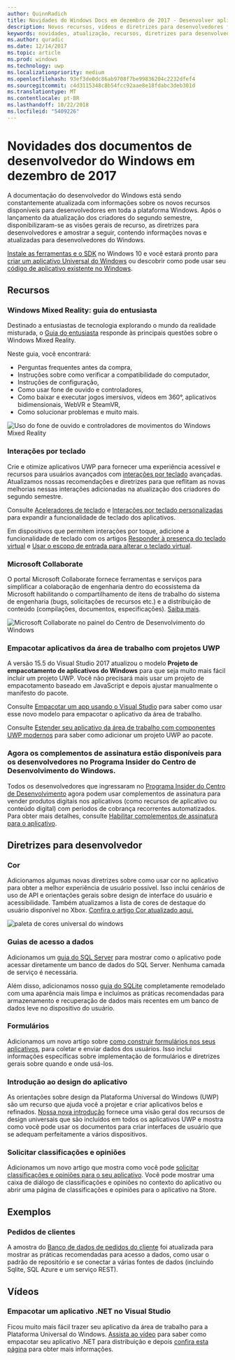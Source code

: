 ```yaml
---
author: QuinnRadich
title: Novidades do Windows Docs em dezembro de 2017 - Desenvolver aplicativos UWP
description: Novos recursos, vídeos e diretrizes para desenvolvedores foram adicionados à documentação do desenvolvedor do Windows 10 referente a dezembro de 2017.
keywords: novidades, atualização, recursos, diretrizes para desenvolvedores, Windows 10, dezembro
ms.author: quradic
ms.date: 12/14/2017
ms.topic: article
ms.prod: windows
ms.technology: uwp
ms.localizationpriority: medium
ms.openlocfilehash: 93ef3de0dc86ab9708f7be99836204c2232dfef4
ms.sourcegitcommit: c4d3115348c8b54fcc92aae8e18fdabc3deb301d
ms.translationtype: MT
ms.contentlocale: pt-BR
ms.lasthandoff: 10/22/2018
ms.locfileid: "5409226"
---
```

# <a name="whats-new-in-the-windows-developer-docs-in-december-2017"></a>Novidades dos documentos de desenvolvedor do Windows em dezembro de 2017

A documentação do desenvolvedor do Windows está sendo constantemente atualizada com informações sobre os novos recursos disponíveis para desenvolvedores em toda a plataforma Windows. Após o lançamento da atualização dos criadores do segundo semestre, disponibilizaram-se as visões gerais de recurso, as diretrizes para desenvolvedores e amostrar a seguir, contendo informações novas e atualizadas para desenvolvedores do Windows.

[Instale as ferramentas e o SDK](http://go.microsoft.com/fwlink/?LinkId=821431) no Windows 10 e você estará pronto para [criar um aplicativo Universal do Windows](../get-started/create-uwp-apps.md) ou descobrir como pode usar seu [código de aplicativo existente no Windows](../porting/index.md).

## <a name="features"></a>Recursos

### <a name="windows-mixed-reality-enthusiasts-guide"></a>Windows Mixed Reality: guia do entusiasta

Destinado a entusiastas de tecnologia explorando o mundo da realidade misturada, o [Guia do entusiasta](https://docs.microsoft.com/en-us/windows/mixed-reality/enthusiast-guide/) responde às principais questões sobre o Windows Mixed Reality. 

Neste guia, você encontrará: 
- Perguntas frequentes antes da compra, 
- Instruções sobre como verificar a compatibilidade do computador, 
- Instruções de configuração, 
- Como usar fone de ouvido e controladores, 
- Como baixar e executar jogos imersivos, vídeos em 360°, aplicativos bidimensionais, WebVR e SteamVR, 
- Como solucionar problemas e muito mais.

![Uso do fone de ouvido e controladores de movimentos do Windows Mixed Reality](images/BeforeYouBegin-tile.jpg)

### <a name="keyboard-interactions"></a>Interações por teclado

Crie e otimize aplicativos UWP para fornecer uma experiência acessível e recursos para usuários avançados com [interações por teclado](../design/input/keyboard-interactions.md) avançadas. Atualizamos nossas recomendações e diretrizes para que reflitam as novas melhorias nessas interações adicionadas na atualização dos criadores do segundo semestre.

Consulte [Aceleradores de teclado](../design/input/keyboard-accelerators.md) e [Interações por teclado personalizadas](../design/input/custom-keyboard-interactions.md) para expandir a funcionalidade de teclado dos aplicativos.

Em dispositivos que permitem interações por toque, adicione a funcionalidade de teclado com os artigos [Responder à presença do teclado virtual](../design/input/respond-to-the-presence-of-the-touch-keyboard.md) e [Usar o escopo de entrada para alterar o teclado virtual](../design/input/use-input-scope-to-change-the-touch-keyboard.md).

### <a name="microsoft-collaborate"></a>Microsoft Collaborate

O portal Microsoft Collaborate fornece ferramentas e serviços para simplificar a colaboração de engenharia dentro do ecossistema da Microsoft habilitando o compartilhamento de itens de trabalho do sistema de engenharia (bugs, solicitações de recursos etc.) e a distribuição de conteúdo (compilações, documentos, especificações). [Saiba mais](https://docs.microsoft.com/en-us/collaborate).

![Microsoft Collaborate no painel do Centro de Desenvolvimento do Windows](images/microsoft_collaborate_screenshot.PNG)

### <a name="package-desktop-applications-with-uwp-projects"></a>Empacotar aplicativos da área de trabalho com projetos UWP

A versão 15.5 do Visual Studio 2017 atualizou o modelo **Projeto de empacotamento de aplicativos do Windows** para que seja muito mais fácil incluir um projeto UWP. Você não precisará mais usar um projeto de empacotamento baseado em JavaScript e depois ajustar manualmente o manifesto do pacote.  

Consulte [Empacotar um app usando o Visual Studio](https://docs.microsoft.com/en-us/windows/uwp/porting/desktop-to-uwp-packaging-dot-net) para saber como usar esse novo modelo para empacotar o aplicativo da área de trabalho.

Consulte [Estender seu aplicativo da área de trabalho com componentes UWP modernos](https://docs.microsoft.com/windows/uwp/porting/desktop-to-uwp-extend) para saber como adicionar um projeto UWP ao pacote.

### <a name="subscription-add-ons-are-now-available-to-developers-in-the-windows-dev-center-insider-program"></a>Agora os complementos de assinatura estão disponíveis para os desenvolvedores no Programa Insider do Centro de Desenvolvimento do Windows.

Todos os desenvolvedores que ingressaram no [Programa Insider do Centro de Desenvolvimento](../publish/dev-center-insider-program.md) agora podem usar complementos de assinatura para vender produtos digitais nos aplicativos (como recursos de aplicativo ou conteúdo digital) com períodos de cobrança recorrentes automatizados. Para obter mais detalhes, consulte [Habilitar complementos de assinatura para o aplicativo](../monetize/enable-subscription-add-ons-for-your-app.md).

## <a name="developer-guidance"></a>Diretrizes para desenvolvedor

### <a name="color"></a>Cor

Adicionamos algumas novas diretrizes sobre como usar cor no aplicativo para obter a melhor experiência de usuário possível. Isso inclui cenários de uso de API e orientações gerais sobre design de interface do usuário e acessibilidade. Também atualizamos a lista de cores de destaque do usuário disponível no Xbox. [Confira o artigo Cor atualizado aqui.](../design/style/color.md)

![paleta de cores universal do windows](../design/basics/images/colors.png)

### <a name="data-access-guides"></a>Guias de acesso a dados

Adicionamos um [guia do SQL Server](../data-access/sql-server-databases.md) para mostrar como o aplicativo pode acessar diretamente um banco de dados do SQL Server. Nenhuma camada de serviço é necessária.

Além disso, adicionamos nosso [guia do SQLite](../data-access/sqlite-databases.md) completamente remodelado com uma aparência mais limpa e incluímos as práticas recomendadas para armazenamento e recuperação de dados mais recentes em um banco de dados leve no dispositivo do usuário.

### <a name="forms"></a>Formulários

Adicionamos um novo artigo sobre [como construir formulários nos seus aplicativos](../design/controls-and-patterns/forms.md), para coletar e enviar dados dos usuários. Isso inclui informações específicas sobre implementação de formulários e diretrizes gerais sobre quando e onde usá-los.

### <a name="intro-to-app-design"></a>Introdução ao design do aplicativo

As orientações sobre design da Plataforma Universal do Windows (UWP) são um recurso que ajuda você a projetar e criar aplicativos belos e refinados. [Nossa nova introdução](../design/basics/design-and-ui-intro.md) fornece uma visão geral dos recursos de design universais que são incluídos em todos os aplicativos UWP e mostra como você pode usar os documentos para criar interfaces de usuário que se adequam perfeitamente a vários dispositivos.


### <a name="request-ratings-and-reviews"></a>Solicitar classificações e opiniões

Adicionamos um novo artigo que mostra como você pode [solicitar classificações e opiniões para o seu aplicativo](../monetize/request-ratings-and-reviews.md). Você pode mostrar uma caixa de diálogo de classificações e opiniões no contexto do aplicativo ou abrir uma página de classificações e opiniões para o aplicativo na Store.

## <a name="samples"></a>Exemplos

### <a name="customer-orders"></a>Pedidos de clientes

A amostra do [Banco de dados de pedidos do cliente](https://github.com/Microsoft/Windows-appsample-customers-orders-database) foi atualizada para mostrar as práticas recomendadas para acesso a dados, como usar o padrão de repositório e se conectar a várias fontes de dados (incluindo Sqlite, SQL Azure e um serviço REST).

## <a name="videos"></a>Vídeos

### <a name="package-a-net-app-in-visual-studio"></a>Empacotar um aplicativo .NET no Visual Studio

Ficou muito mais fácil trazer seu aplicativo da área de trabalho para a Plataforma Universal do Windows. [Assista ao vídeo](https://www.youtube.com/watch?v=fJkbYPyd08w) para saber como empacotar seu aplicativo .NET para distribuição e depois [confira esta página](../porting/desktop-to-uwp-packaging-dot-net.md) para obter mais informações.